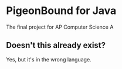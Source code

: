 # PigeonBound for Java

The final project for AP Computer Science A

## Doesn't this already exist?

Yes, but it's in the wrong language.
